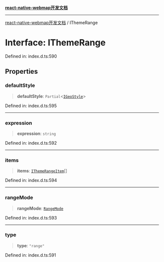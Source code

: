 [**react-native-webmap开发文档**](../README.md)

***

[react-native-webmap开发文档](../globals.md) / IThemeRange

# Interface: IThemeRange

Defined in: index.d.ts:590

## Properties

### defaultStyle

> **defaultStyle**: `Partial`\<[`IGeoStyle`](../type-aliases/IGeoStyle.md)\>

Defined in: index.d.ts:595

***

### expression

> **expression**: `string`

Defined in: index.d.ts:592

***

### items

> **items**: [`IThemeRangeItem`](IThemeRangeItem.md)[]

Defined in: index.d.ts:594

***

### rangeMode

> **rangeMode**: [`RangeMode`](../enumerations/RangeMode.md)

Defined in: index.d.ts:593

***

### type

> **type**: `"range"`

Defined in: index.d.ts:591
